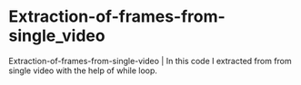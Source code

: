# Extraction-of-frames-from-single_video
Extraction-of-frames-from-single-video  |  In this code I extracted from from single video with the help of while loop.
